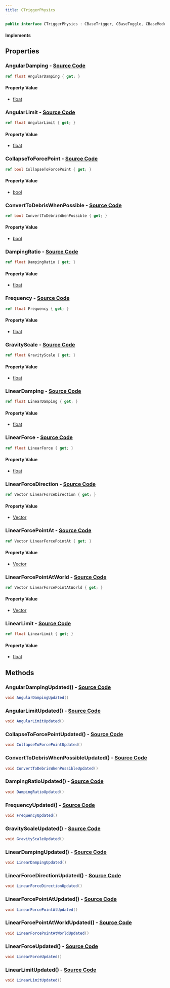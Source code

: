 ```yaml
---
title: CTriggerPhysics
---
```


```csharp
public interface CTriggerPhysics : CBaseTrigger, CBaseToggle, CBaseModelEntity, CBaseEntity, CEntityInstance, ISchemaClass<CEntityInstance>, ISchemaClass<CBaseEntity>, ISchemaClass<CBaseModelEntity>, ISchemaClass<CBaseToggle>, ISchemaClass<CBaseTrigger>, ISchemaClass<CTriggerPhysics>, ISchemaField, ISchemaClass, INativeHandle
```

#### Implements

## Properties

### **AngularDamping** - [Source Code](https://github.com/swiftly-solution/swiftlys2/blob/main/managed/src/SwiftlyS2.Generated/Schemas/Interfaces/CTriggerPhysics.cs#L24)

```csharp
ref float AngularDamping { get; }
```

#### Property Value

- [float](https://learn.microsoft.com/dotnet/api/system.single)

### **AngularLimit** - [Source Code](https://github.com/swiftly-solution/swiftlys2/blob/main/managed/src/SwiftlyS2.Generated/Schemas/Interfaces/CTriggerPhysics.cs#L22)

```csharp
ref float AngularLimit { get; }
```

#### Property Value

- [float](https://learn.microsoft.com/dotnet/api/system.single)

### **CollapseToForcePoint** - [Source Code](https://github.com/swiftly-solution/swiftlys2/blob/main/managed/src/SwiftlyS2.Generated/Schemas/Interfaces/CTriggerPhysics.cs#L34)

```csharp
ref bool CollapseToForcePoint { get; }
```

#### Property Value

- [bool](https://learn.microsoft.com/dotnet/api/system.boolean)

### **ConvertToDebrisWhenPossible** - [Source Code](https://github.com/swiftly-solution/swiftlys2/blob/main/managed/src/SwiftlyS2.Generated/Schemas/Interfaces/CTriggerPhysics.cs#L40)

```csharp
ref bool ConvertToDebrisWhenPossible { get; }
```

#### Property Value

- [bool](https://learn.microsoft.com/dotnet/api/system.boolean)

### **DampingRatio** - [Source Code](https://github.com/swiftly-solution/swiftlys2/blob/main/managed/src/SwiftlyS2.Generated/Schemas/Interfaces/CTriggerPhysics.cs#L30)

```csharp
ref float DampingRatio { get; }
```

#### Property Value

- [float](https://learn.microsoft.com/dotnet/api/system.single)

### **Frequency** - [Source Code](https://github.com/swiftly-solution/swiftlys2/blob/main/managed/src/SwiftlyS2.Generated/Schemas/Interfaces/CTriggerPhysics.cs#L28)

```csharp
ref float Frequency { get; }
```

#### Property Value

- [float](https://learn.microsoft.com/dotnet/api/system.single)

### **GravityScale** - [Source Code](https://github.com/swiftly-solution/swiftlys2/blob/main/managed/src/SwiftlyS2.Generated/Schemas/Interfaces/CTriggerPhysics.cs#L16)

```csharp
ref float GravityScale { get; }
```

#### Property Value

- [float](https://learn.microsoft.com/dotnet/api/system.single)

### **LinearDamping** - [Source Code](https://github.com/swiftly-solution/swiftlys2/blob/main/managed/src/SwiftlyS2.Generated/Schemas/Interfaces/CTriggerPhysics.cs#L20)

```csharp
ref float LinearDamping { get; }
```

#### Property Value

- [float](https://learn.microsoft.com/dotnet/api/system.single)

### **LinearForce** - [Source Code](https://github.com/swiftly-solution/swiftlys2/blob/main/managed/src/SwiftlyS2.Generated/Schemas/Interfaces/CTriggerPhysics.cs#L26)

```csharp
ref float LinearForce { get; }
```

#### Property Value

- [float](https://learn.microsoft.com/dotnet/api/system.single)

### **LinearForceDirection** - [Source Code](https://github.com/swiftly-solution/swiftlys2/blob/main/managed/src/SwiftlyS2.Generated/Schemas/Interfaces/CTriggerPhysics.cs#L38)

```csharp
ref Vector LinearForceDirection { get; }
```

#### Property Value

- [Vector](/docs/api/shared/natives/vector)

### **LinearForcePointAt** - [Source Code](https://github.com/swiftly-solution/swiftlys2/blob/main/managed/src/SwiftlyS2.Generated/Schemas/Interfaces/CTriggerPhysics.cs#L32)

```csharp
ref Vector LinearForcePointAt { get; }
```

#### Property Value

- [Vector](/docs/api/shared/natives/vector)

### **LinearForcePointAtWorld** - [Source Code](https://github.com/swiftly-solution/swiftlys2/blob/main/managed/src/SwiftlyS2.Generated/Schemas/Interfaces/CTriggerPhysics.cs#L36)

```csharp
ref Vector LinearForcePointAtWorld { get; }
```

#### Property Value

- [Vector](/docs/api/shared/natives/vector)

### **LinearLimit** - [Source Code](https://github.com/swiftly-solution/swiftlys2/blob/main/managed/src/SwiftlyS2.Generated/Schemas/Interfaces/CTriggerPhysics.cs#L18)

```csharp
ref float LinearLimit { get; }
```

#### Property Value

- [float](https://learn.microsoft.com/dotnet/api/system.single)

## Methods

### **AngularDampingUpdated()** - [Source Code](https://github.com/swiftly-solution/swiftlys2/blob/main/managed/src/SwiftlyS2.Generated/Schemas/Interfaces/CTriggerPhysics.cs#L46)

```csharp
void AngularDampingUpdated()
```

### **AngularLimitUpdated()** - [Source Code](https://github.com/swiftly-solution/swiftlys2/blob/main/managed/src/SwiftlyS2.Generated/Schemas/Interfaces/CTriggerPhysics.cs#L45)

```csharp
void AngularLimitUpdated()
```

### **CollapseToForcePointUpdated()** - [Source Code](https://github.com/swiftly-solution/swiftlys2/blob/main/managed/src/SwiftlyS2.Generated/Schemas/Interfaces/CTriggerPhysics.cs#L51)

```csharp
void CollapseToForcePointUpdated()
```

### **ConvertToDebrisWhenPossibleUpdated()** - [Source Code](https://github.com/swiftly-solution/swiftlys2/blob/main/managed/src/SwiftlyS2.Generated/Schemas/Interfaces/CTriggerPhysics.cs#L54)

```csharp
void ConvertToDebrisWhenPossibleUpdated()
```

### **DampingRatioUpdated()** - [Source Code](https://github.com/swiftly-solution/swiftlys2/blob/main/managed/src/SwiftlyS2.Generated/Schemas/Interfaces/CTriggerPhysics.cs#L49)

```csharp
void DampingRatioUpdated()
```

### **FrequencyUpdated()** - [Source Code](https://github.com/swiftly-solution/swiftlys2/blob/main/managed/src/SwiftlyS2.Generated/Schemas/Interfaces/CTriggerPhysics.cs#L48)

```csharp
void FrequencyUpdated()
```

### **GravityScaleUpdated()** - [Source Code](https://github.com/swiftly-solution/swiftlys2/blob/main/managed/src/SwiftlyS2.Generated/Schemas/Interfaces/CTriggerPhysics.cs#L42)

```csharp
void GravityScaleUpdated()
```

### **LinearDampingUpdated()** - [Source Code](https://github.com/swiftly-solution/swiftlys2/blob/main/managed/src/SwiftlyS2.Generated/Schemas/Interfaces/CTriggerPhysics.cs#L44)

```csharp
void LinearDampingUpdated()
```

### **LinearForceDirectionUpdated()** - [Source Code](https://github.com/swiftly-solution/swiftlys2/blob/main/managed/src/SwiftlyS2.Generated/Schemas/Interfaces/CTriggerPhysics.cs#L53)

```csharp
void LinearForceDirectionUpdated()
```

### **LinearForcePointAtUpdated()** - [Source Code](https://github.com/swiftly-solution/swiftlys2/blob/main/managed/src/SwiftlyS2.Generated/Schemas/Interfaces/CTriggerPhysics.cs#L50)

```csharp
void LinearForcePointAtUpdated()
```

### **LinearForcePointAtWorldUpdated()** - [Source Code](https://github.com/swiftly-solution/swiftlys2/blob/main/managed/src/SwiftlyS2.Generated/Schemas/Interfaces/CTriggerPhysics.cs#L52)

```csharp
void LinearForcePointAtWorldUpdated()
```

### **LinearForceUpdated()** - [Source Code](https://github.com/swiftly-solution/swiftlys2/blob/main/managed/src/SwiftlyS2.Generated/Schemas/Interfaces/CTriggerPhysics.cs#L47)

```csharp
void LinearForceUpdated()
```

### **LinearLimitUpdated()** - [Source Code](https://github.com/swiftly-solution/swiftlys2/blob/main/managed/src/SwiftlyS2.Generated/Schemas/Interfaces/CTriggerPhysics.cs#L43)

```csharp
void LinearLimitUpdated()
```

